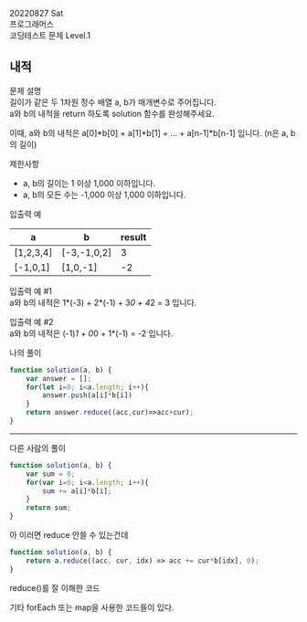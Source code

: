 20220827 Sat  
프로그래머스  
코딩테스트 문제 Level.1  

내적
---
문제 설명  
길이가 같은 두 1차원 정수 배열 a, b가 매개변수로 주어집니다.  
a와 b의 내적을 return 하도록 solution 함수를 완성해주세요.  

이때, a와 b의 내적은 a[0]*b[0] + a[1]*b[1] + ... + a[n-1]*b[n-1] 입니다. (n은 a, b의 길이)  

제한사항  
- a, b의 길이는 1 이상 1,000 이하입니다.  
- a, b의 모든 수는 -1,000 이상 1,000 이하입니다.  

입출력 예

a	| b |	result  
--|--|--  
[1,2,3,4] |	[-3,-1,0,2] |	3  
[-1,0,1]	| [1,0,-1]	| -2  

입출력 예 #1  
a와 b의 내적은 1*(-3) + 2*(-1) + 3*0 + 4*2 = 3 입니다.  

입출력 예 #2  
a와 b의 내적은 (-1)*1 + 0*0 + 1*(-1) = -2 입니다.  

나의 풀이
```jsx
function solution(a, b) {
    var answer = [];
    for(let i=0; i<a.length; i++){
        answer.push(a[i]*b[i])
    }
    return answer.reduce((acc,cur)=>acc+cur);
}
```
***
다른 사람의 풀이
```jsx
function solution(a, b) {
    var sum = 0;
    for(var i=0; i<a.length; i++){
        sum += a[i]*b[i];
    }
    return sum;
}
```
아 이러면 reduce 안쓸 수 있는건데  
```jsx
function solution(a, b) {
    return a.reduce((acc, cur, idx) => acc += cur*b[idx], 0);
}
```
reduce()를 잘 이해한 코드  

기타 forEach 또는 map을 사용한 코드들이 있다. 







